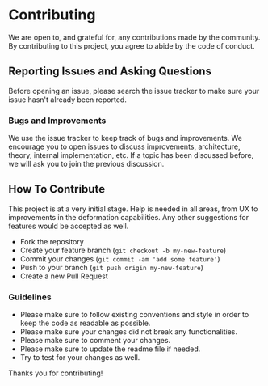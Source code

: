 # Contributing

We are open to, and grateful for, any contributions made by the community. By contributing to this project, you agree to abide by the code of conduct.


## Reporting Issues and Asking Questions

Before opening an issue, please search the issue tracker to make sure your issue hasn't already been reported.

### Bugs and Improvements

We use the issue tracker to keep track of bugs and improvements. We encourage you to open issues to discuss improvements, architecture, theory, 
internal implementation, etc. If a topic has been discussed before, we will ask you to join the previous discussion.

## How To Contribute
This project is at a very initial stage. Help is needed in all areas, from UX to improvements in the deformation capabilities. Any other suggestions for features would be accepted as well. 

* Fork the repository
* Create your feature branch (`git checkout -b my-new-feature`)
* Commit your changes (`git commit -am 'add some feature'`)
* Push to your branch (`git push origin my-new-feature`)
* Create a new Pull Request


### Guidelines
* Please make sure to follow existing conventions and style in order to keep the code as readable as possible.
* Please make sure your changes did not break any functionalities.
* Please make sure to comment your changes.
* Please make sure to update the readme file if needed.
* Try to test for your changes as well.

Thanks you for contributing!

